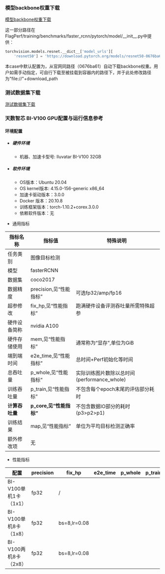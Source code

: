 ### 模型backbone权重下载
[模型backbone权重下载](../../benchmarks/faster_rcnn) 

这一部分路径在FlagPerf/training/benchmarks/faster_rcnn/pytorch/model/\_\_init__.py中提供：

```python
torchvision.models.resnet.__dict__['model_urls'][
    'resnet50'] = 'https://download.pytorch.org/models/resnet50-0676ba61.pth'
```
本case中默认配置为，从官网同路径（0676ba61）自动下载backbone权重。用户如需手动指定，可自行下载至被挂载到容器内的路径下，并于此处修改路径为"file://"+download_path

### 测试数据集下载

[测试数据集下载](../../benchmarks/faster_rcnn) 

### 天数智芯 BI-V100 GPU配置与运行信息参考
#### 环境配置
- ##### 硬件环境
    - 机器、加速卡型号: Iluvatar BI-V100 32GB

- ##### 软件环境
   - OS版本：Ubuntu 20.04
   - OS kernel版本:  4.15.0-156-generic x86_64    
   - 加速卡驱动版本：3.0.0
   - Docker 版本：20.10.8
   - 训练框架版本：torch-1.10.2+corex.3.0.0
   - 依赖软件版本：无




* 通用指标

| 指标名称       | 指标值                  | 特殊说明                              |
| -------------- | ----------------------- | ------------------------------------- |
| 任务类别       | 图像目标检测            |                                       |
| 模型           | fasterRCNN              |                                       |
| 数据集         | coco2017                |                                       |
| 数据精度       | precision,见“性能指标”  | 可选fp32/amp/fp16                     |
| 超参修改       | fix_hp,见“性能指标”     | 跑满硬件设备评测吞吐量所需特殊超参          |
| 硬件设备简称   | nvidia A100             |                                       |
| 硬件存储使用   | mem,见“性能指标”        | 通常称为“显存”,单位为GiB              |
| 端到端时间     | e2e_time,见“性能指标”   | 总时间+Perf初始化等时间               |
| 总吞吐量       | p_whole,见“性能指标”    | 实际训练图片数除以总时间(performance_whole) |
| 训练吞吐量     | p_train,见“性能指标”    | 不包含每个epoch末尾的评估部分耗时     |
| **计算吞吐量** | **p_core,见“性能指标”** | 不包含数据IO部分的耗时(p3>p2>p1)      |
| 训练结果       | map,见“性能指标”        | 单位为平均目标检测正确率              |
| 额外修改项     | 无                      |                                       |


* 性能指标

| 配置               | precision | fix_hp | e2e_time | p_whole | p_train | p_core | map | mem |
| ------------------ | --------- | ---- | ---- | ---- | ---- | ---- |  ---- | ---- |
| BI-V100单机1卡（1x1） | fp32 | / |  |      |  |  |  |  |
| BI-V100单机8卡（1x8） | fp32 | bs=8,lr=0.08 |  |  |     |  |  |  |
| BI-V100两机8卡（2x8） | fp32 | bs=8,lr=0.08 |  |  |     |  |  |  |
